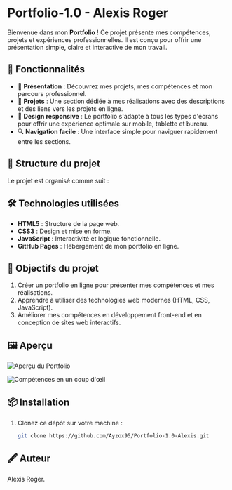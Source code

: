 # Portfolio-1.0 - Alexis Roger

Bienvenue dans mon **Portfolio** ! Ce projet présente mes compétences, projets et expériences professionnelles. Il est conçu pour offrir une présentation simple, claire et interactive de mon travail.

## 🚀 Fonctionnalités

- 🌟 **Présentation** : Découvrez mes projets, mes compétences et mon parcours professionnel.
- 📂 **Projets** : Une section dédiée à mes réalisations avec des descriptions et des liens vers les projets en ligne.
- 🎨 **Design responsive** : Le portfolio s'adapte à tous les types d'écrans pour offrir une expérience optimale sur mobile, tablette et bureau.
- 🔍 **Navigation facile** : Une interface simple pour naviguer rapidement entre les sections.

## 📂 Structure du projet

Le projet est organisé comme suit :

## 🛠️ Technologies utilisées

- **HTML5** : Structure de la page web.
- **CSS3** : Design et mise en forme.
- **JavaScript** : Interactivité et logique fonctionnelle.
- **GitHub Pages** : Hébergement de mon portfolio en ligne.

## 🎯 Objectifs du projet

1. Créer un portfolio en ligne pour présenter mes compétences et mes réalisations.
2. Apprendre à utiliser des technologies web modernes (HTML, CSS, JavaScript).
3. Améliorer mes compétences en développement front-end et en conception de sites web interactifs.

## 🖼️ Aperçu 

![Aperçu du Portfolio](assets/images/portfolio-preview.png1.png)

![Compétences en un coup d'œil](assets/images/portfolio-preview.png2.png)

## 📦 Installation

1. Clonez ce dépôt sur votre machine :
   ```bash
   git clone https://github.com/Ayzox95/Portfolio-1.0-Alexis.git
   
## 🖋️ Auteur

Alexis Roger.
